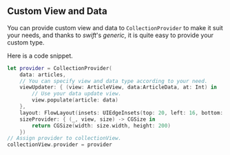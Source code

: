 ## Custom View and Data

You can provide custom view and data to `CollectionProvider` to make it suit your needs, and thanks to *swift*'s *generic*, it is quite easy to provide your custom type.

Here is a code snippet.

```swift
let provider = CollectionProvider(
    data: articles,
    // You can specify view and data type according to your need.
    viewUpdater: { (view: ArticleView, data:ArticleData, at: Int) in
        // Use your data update view.
        view.populate(article: data)
    },
    layout: FlowLayout(insets: UIEdgeInsets(top: 20, left: 16, bottom: 20, right: 16), padding: 30),
    sizeProvider: { (_, view, size) -> CGSize in
        return CGSize(width: size.width, height: 200)
    })
// Assign provider to collectionView.
collectionView.provider = provider

```